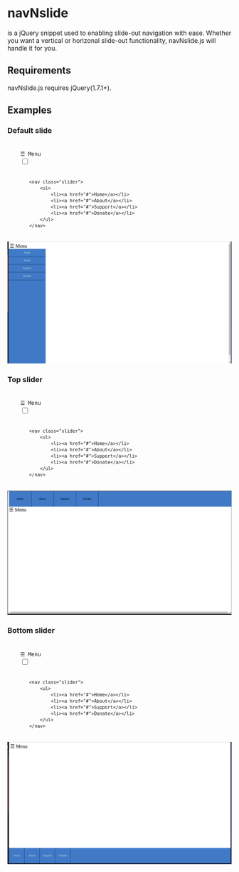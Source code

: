 <h1>navNslide</h1>

<p> is a jQuery snippet used to enabling slide-out navigation with ease. Whether you
want a vertical or horizonal slide-out functionality, navNslide.js will handle it for you.</p>


<h2>Requirements</h2>

<p>navNslide.js requires jQuery(1.7.1+).</p>



<h2>Examples</h2>


<h3>Default slide</h3>

<code>
	<label for="openNav" class="slidebtn">&#9776; Menu</label>
	<input type="checkbox" id="openNav">
			
			<nav class="slider">
				<ul>
					<li><a href="#">Home</a></li>
					<li><a href="#">About</a></li>
					<li><a href="#">Support</a></li>
					<li><a href="#">Donate</a></li>
				</ul>
			</nav>
</code>


<img src="default.png">

<br>

<h3>Top slider</h3>

<code>
	<label for="openNav" class="slidebtn-top">&#9776; Menu</label>
	<input type="checkbox" id="openNav">
			
			<nav class="slider">
				<ul>
					<li><a href="#">Home</a></li>
					<li><a href="#">About</a></li>
					<li><a href="#">Support</a></li>
					<li><a href="#">Donate</a></li>
				</ul>
			</nav>
</code>


<img src="top.png">

<br>

<h3>Bottom slider</h3>

<code>
	<label for="openNav" class="slidebtn-btm">&#9776; Menu</label>
	<input type="checkbox" id="openNav">
			
			<nav class="slider">
				<ul>
					<li><a href="#">Home</a></li>
					<li><a href="#">About</a></li>
					<li><a href="#">Support</a></li>
					<li><a href="#">Donate</a></li>
				</ul>
			</nav>
</code>


<img src="bottom.png">

